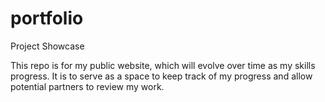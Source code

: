 # portfolio
Project Showcase

This repo is for my public website, which will evolve over time as my skills progress. It is to serve as a space to keep track of my progress
and allow potential partners to review my work.
